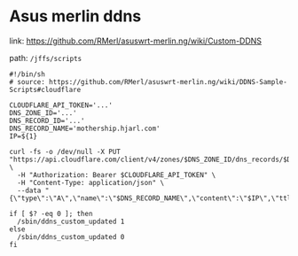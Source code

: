 # Asus merlin ddns

link: https://github.com/RMerl/asuswrt-merlin.ng/wiki/Custom-DDNS

path: `/jffs/scripts`

```
#!/bin/sh
# source: https://github.com/RMerl/asuswrt-merlin.ng/wiki/DDNS-Sample-Scripts#cloudflare

CLOUDFLARE_API_TOKEN='...'
DNS_ZONE_ID='...'
DNS_RECORD_ID='...'
DNS_RECORD_NAME='mothership.hjarl.com'
IP=${1}

curl -fs -o /dev/null -X PUT "https://api.cloudflare.com/client/v4/zones/$DNS_ZONE_ID/dns_records/$DNS_RECORD_ID" \
  -H "Authorization: Bearer $CLOUDFLARE_API_TOKEN" \
  -H "Content-Type: application/json" \
  --data "{\"type\":\"A\",\"name\":\"$DNS_RECORD_NAME\",\"content\":\"$IP\",\"ttl\":1,\"proxied\":false}"

if [ $? -eq 0 ]; then
  /sbin/ddns_custom_updated 1
else
  /sbin/ddns_custom_updated 0
fi
```
